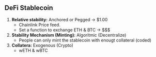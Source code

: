 ## DeFi Stablecoin

1. **Relative stability:** Anchored or Pegged -> $1.00
    - Chainlink Price feed.
    - Set a function to exchange ETH & BTC -> $$$
2. **Stability Mechanism (Minting):** Algoritmic (Decentralize)
    - People can only mint the stablecoin with enougt collateral (coded)
3. **Collatera:** Exogenous (Crypto)
    - wETH & wBTC
